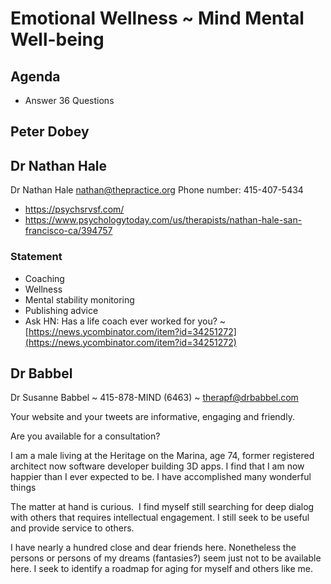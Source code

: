 # Emotional Wellness ~ Mind Mental Well-being

## Agenda

* Answer 36 Questions


## Peter Dobey

## Dr Nathan Hale

Dr Nathan Hale
nathan@thepractice.org
Phone number: 415-407-5434

* https://psychsrvsf.com/
* https://www.psychologytoday.com/us/therapists/nathan-hale-san-francisco-ca/394757


### Statement

* Coaching
* Wellness
* Mental stability monitoring
* Publishing advice
* Ask HN: Has a life coach ever worked for you? ~ [https://news.ycombinator.com/item?id=34251272](https://news.ycombinator.com/item?id=34251272)


## Dr Babbel

Dr Susanne Babbel ~ 415-878-MIND (6463) ~ [therapf@drbabbel.com](mailto:therapf@drbabbel.com)

Your website and your tweets are informative, engaging and friendly.

Are you available for a consultation?

I am a male living at the Heritage on the Marina, age 74, former registered architect now software developer building 3D apps. I find that I am now happier than I ever expected to be. I have accomplished many wonderful things

The matter at hand is curious.  I find myself still searching for deep dialog with others that requires intellectual engagement. I still seek to be useful and provide service to others.

I have nearly a hundred close and dear friends here. Nonetheless the persons or persons of my dreams (fantasies?) seem just not to be available here. I seek to identify a roadmap for aging for myself and others like me.
